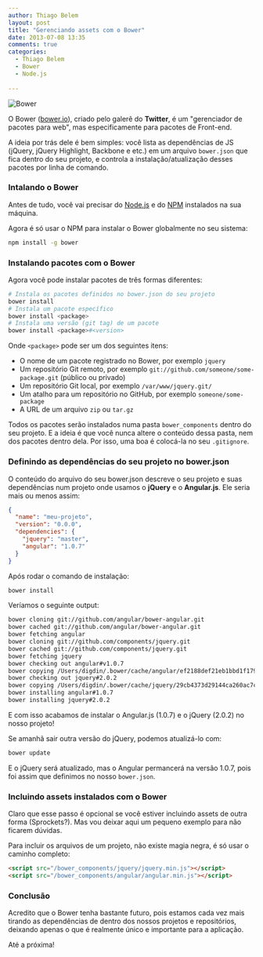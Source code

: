 ```yaml
---
author: Thiago Belem
layout: post
title: "Gerenciando assets com o Bower"
date: 2013-07-08 13:35
comments: true
categories:
  - Thiago Belem
  - Bower
  - Node.js
  
---
```


![Bower](http://bower.io/img/bower-logo.png "Bower")

O Bower ([bower.io](http://bower.io)), criado pelo galerê do **Twitter**, é um "gerenciador de pacotes para web", mas especificamente para pacotes de Front-end.

<!--more-->

A ideia por trás dele é bem simples: você lista as dependências de JS (jQuery, jQuery Highlight, Backbone e etc.) em um arquivo `bower.json` que fica dentro do seu projeto, e controla a instalação/atualização desses pacotes por linha de comando.

### Intalando o Bower

Antes de tudo, você vai precisar do [Node.js](http://nodejs.org/) e do [NPM](http://npmjs.org/) instalados na sua máquina.

Agora é só usar o NPM para instalar o Bower globalmente no seu sistema:

```bash
npm install -g bower
```

### Instalando pacotes com o Bower

Agora você pode instalar pacotes de três formas diferentes:

```bash
# Instala os pacotes definidos no bower.json do seu projeto
bower install
# Instala um pacote específico
bower install <package>
# Instala uma versão (git tag) de um pacote
bower install <package>#<version>
```

Onde `<package>` pode ser um dos seguintes itens:

* O nome de um pacote registrado no Bower, por exemplo `jquery`
* Um repositório Git remoto, por exemplo `git://github.com/someone/some-package.git` (público ou privado)
* Um repositório Git local, por exemplo `/var/www/jquery.git/`
* Um atalho para um repositório no GitHub, por exemplo `someone/some-package`
* A URL de um arquivo `zip` ou `tar.gz`

Todos os pacotes serão instalados numa pasta `bower_components` dentro do seu projeto. E a ideia é que você nunca altere o conteúdo dessa pasta, nem dos pacotes dentro dela. Por isso, uma boa é colocá-la no seu `.gitignore`.

### Definindo as dependências do seu projeto no bower.json

O conteúdo do arquivo do seu bower.json descreve o seu projeto e suas dependências num projeto onde usamos o **jQuery** e o **Angular.js**. Ele seria mais ou menos assim:

```json
{
  "name": "meu-projeto",
  "version": "0.0.0",
  "dependencies": {
    "jquery": "master",
    "angular": "1.0.7"
  }
}
```

Após rodar o comando de instalação:

```bash
bower install
```

Veríamos o seguinte output:

```bash
bower cloning git://github.com/angular/bower-angular.git
bower cached git://github.com/angular/bower-angular.git
bower fetching angular
bower cloning git://github.com/components/jquery.git
bower cached git://github.com/components/jquery.git
bower fetching jquery
bower checking out angular#v1.0.7
bower copying /Users/digdin/.bower/cache/angular/ef2188def21eb1bbd1f1792311942a53
bower checking out jquery#2.0.2
bower copying /Users/digdin/.bower/cache/jquery/29cb4373d29144ca260ac7c3997f4381
bower installing angular#1.0.7
bower installing jquery#2.0.2
```

E com isso acabamos de instalar o Angular.js (1.0.7) e o jQuery (2.0.2) no nosso projeto!

Se amanhã sair outra versão do jQuery, podemos atualizá-lo com:


```bash
bower update
```

E o jQuery será atualizado, mas o Angular permancerá na versão 1.0.7, pois foi assim que definimos no nosso `bower.json`.

### Incluindo assets instalados com o Bower

Claro que esse passo é opcional se você estiver incluindo assets de outra forma (Sprockets?). Mas vou deixar aqui um pequeno exemplo para não ficarem dúvidas.

Para incluir os arquivos de um projeto, não existe magia negra, é só usar o caminho completo:

```html
<script src="/bower_components/jquery/jquery.min.js"></script>
<script src="/bower_components/angular/angular.min.js"></script>
```

### Conclusão

Acredito que o Bower tenha bastante futuro, pois estamos cada vez mais tirando as dependências de dentro dos nossos projetos e repositórios, deixando apenas o que é realmente único e importante para a aplicação.

Até a próxima!